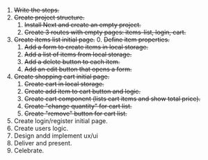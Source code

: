 1. ~~Write the steps.~~
2. ~~Create project structure.~~
    1. ~~Install Next and create an empty project.~~
    2. ~~Create 3 routes with empty pages: items-list, login, cart.~~
3. ~~Create items list initial page.~~
    0. ~~Define item properties.~~
    1. ~~Add a form to create items in local storage.~~
    2. ~~Add a list of items from local storage.~~
    3. ~~Add a delete button to each item.~~
    4. ~~Add an edit button that opens a form.~~
4. ~~Create shopping cart initial page.~~
    1. ~~Create cart in local storage.~~
    2. ~~Create add item to cart button and logic.~~
    3. ~~Create cart component (lists cart items and show total price).~~
    4. ~~Create "change quantity" for cart list.~~
    5. ~~Create "remove" button for cart list.~~
5. Create login/register initial page.
6. Create users logic.
7. Design andd implement ux/ui
8. Deliver and present.
9. Celebrate.